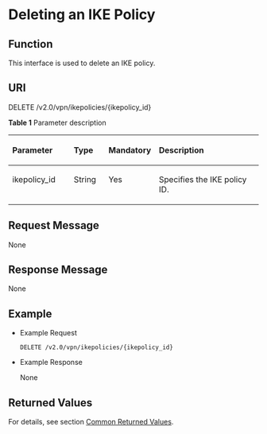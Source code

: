 # Deleting an IKE Policy<a name="en_topic_0093011514"></a>

## **Function**<a name="section11842506"></a>

This interface is used to delete an IKE policy.

## URI<a name="section39473694"></a>

DELETE /v2.0/vpn/ikepolicies/\{ikepolicy\_id\}

**Table  1**  Parameter description

<a name="table492018108144"></a>
<table><thead align="left"><tr id="row29285105141"><th class="cellrowborder" valign="top" width="25.507449255074494%" id="mcps1.2.5.1.1"><p id="p3928151019147"><a name="p3928151019147"></a><a name="p3928151019147"></a><strong id="b842352706172115"><a name="b842352706172115"></a><a name="b842352706172115"></a>Parameter</strong></p>
</th>
<th class="cellrowborder" valign="top" width="14.288571142885711%" id="mcps1.2.5.1.2"><p id="p69359101144"><a name="p69359101144"></a><a name="p69359101144"></a>Type</p>
</th>
<th class="cellrowborder" valign="top" width="14.288571142885711%" id="mcps1.2.5.1.3"><p id="p7935510111417"><a name="p7935510111417"></a><a name="p7935510111417"></a>Mandatory</p>
</th>
<th class="cellrowborder" valign="top" width="45.91540845915409%" id="mcps1.2.5.1.4"><p id="p893571013140"><a name="p893571013140"></a><a name="p893571013140"></a>Description</p>
</th>
</tr>
</thead>
<tbody><tr id="row1294311103147"><td class="cellrowborder" valign="top" width="25.507449255074494%" headers="mcps1.2.5.1.1 "><p id="p1943141015146"><a name="p1943141015146"></a><a name="p1943141015146"></a>ikepolicy_id</p>
</td>
<td class="cellrowborder" valign="top" width="14.288571142885711%" headers="mcps1.2.5.1.2 "><p id="p69514103140"><a name="p69514103140"></a><a name="p69514103140"></a>String</p>
</td>
<td class="cellrowborder" valign="top" width="14.288571142885711%" headers="mcps1.2.5.1.3 "><p id="p179517108141"><a name="p179517108141"></a><a name="p179517108141"></a>Yes</p>
</td>
<td class="cellrowborder" valign="top" width="45.91540845915409%" headers="mcps1.2.5.1.4 "><p id="p1595131020148"><a name="p1595131020148"></a><a name="p1595131020148"></a>Specifies the IKE policy ID.</p>
</td>
</tr>
</tbody>
</table>

## Request Message<a name="section43252647"></a>

None

## Response Message<a name="section53729511"></a>

None

## Example<a name="section13803553"></a>

-   Example Request

    ```
    DELETE /v2.0/vpn/ikepolicies/{ikepolicy_id}
    ```


-   Example Response

    None


## Returned Values<a name="section6578292"></a>

For details, see section  [Common Returned Values](common-returned-values.md).

